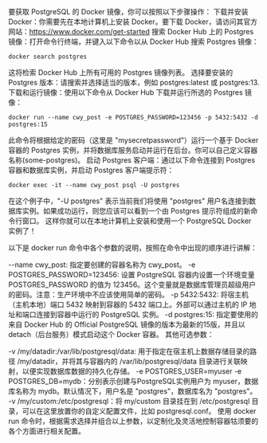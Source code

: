要获取 PostgreSQL 的 Docker 镜像，你可以按照以下步骤操作：
下载并安装 Docker：你需要先在本地计算机上安装 Docker。要下载 Docker，请访问其官方网站：https://www.docker.com/get-started
搜索 Docker Hub 上的 Postgres 镜像：打开命令行终端，并键入以下命令以从 Docker Hub 搜索 Postgres 镜像：
```shell
docker search postgres
```
这将检索 Docker Hub 上所有可用的 Postgres 镜像列表。
选择要安装的 Postgres 版本：请搜索并选择适当的版本，例如 postgres:latest 或 postgres:13.
下载和运行镜像：使用以下命令从 Docker Hub 下载并运行所选的 Postgres 镜像：
```shell
docker run --name cwy_post -e POSTGRES_PASSWORD=123456 -p 5432:5432 -d postgres:15
```
此命令将根据给定的密码（这里是 "mysecretpassword"）运行一个基于 Docker 容器的 Postgres 实例，并将数据库服务启动并运行在后台。你可以自己定义容器名称(some-postgres)。
启动 Postgres 客户端：通过以下命令连接到 Postgres 容器和数据库实例，并启动 Postgres 客户端提示符：
```shell
docker exec -it --name cwy_post psql -U postgres
```
在这个例子中，"-U postgres" 表示当前我们将使用 "postgres" 用户名连接到数据库实例。如果成功运行，则您应该可以看到一个由 Postgres 提示符组成的新命令行窗口。
这样你就可以在本地计算机上安装和使用一个 PostgreSQL Docker 实例了！


以下是 docker run 命令中各个参数的说明，按照在命令中出现的顺序进行讲解：

--name cwy_post: 指定要创建的容器名称为 cwy_post。
-e POSTGRES_PASSWORD=123456: 设置 PostgreSQL 容器内设置一个环境变量 POSTGRES_PASSWORD 的值为 123456。这个变量就是数据库管理员超级用户的密码。注意：生产环境中不应该使用简单的密码。
-p 5432:5432: 将宿主机（主机本地）端口 5432 映射到容器的 5432 端口上。外部可以通过主机的 IP 地址和端口连接到容器中运行的 PostgreSQL 实例。
-d postgres:15: 指定要使用的来自 Docker Hub 的 Official PostgreSQL 镜像的版本为最新的15版，并且以 detach（后台服务）模式启动这个 Docker 容器。
其他可选参数：

-v /my/datadir:/var/lib/postgresql/data: 用于指定在宿主机上数据存储目录的路径 /my/datadir，并将其与容器内的 /var/lib/postgresql/data 目录进行关联映射，以便实现数据库数据的持久化存储。
-e POSTGRES_USER=myuser -e POSTGRES_DB=mydb：分别表示创建与PostgreSQL实例用户为 myuser，数据库名称为 mydb。默认情况下，用户名是 "postgres"，数据库名为 "postgres"。
-v /my/custom:/etc/postgresql：将 my/custom 目录挂在到 /etc/postgresql 目录，可以在这里放置你的自定义配置文件，比如 postgresql.conf。
使用 docker run 命令时，根据需求选择并组合以上参数，以定制化及灵活地控制容器牯须要的各个方面进行相关配置。